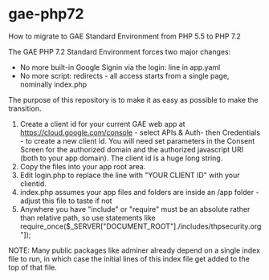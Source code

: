 # gae-php72
How to migrate to GAE Standard Environment from PHP 5.5 to PHP 7.2

The GAE PHP 7.2 Standard Environment forces two major changes:
* No more built-in Google Signin via the login: line in app.yaml
* No more script: redirects - all access starts from a single page, nominally index.php

The purpose of this repository is to make it as easy as possible to make the transition.
1) Create a client id for your current GAE web app at https://cloud.google.com/console - select APIs & Auth- then Credentials - to create a new client id. You will need set parameters in the Consent Screen for the authorized domain and the authorized javascript URI (both to your app domain). The client id is a huge long string.
2) Copy the files into your app root area.
3) Edit login.php to replace the line with "YOUR CLIENT ID" with your clientid.
4) index.php assumes your app files and folders are inside an /app folder - adjust this file to taste if not
5) Anywhere you have "include" or "require" must be an absolute rather than relative path, so use statements like require_once($_SERVER["DOCUMENT_ROOT"]./includes/thpsecurity.org"]);

NOTE: Many public packages like adminer already depend on a single index file to run, in which case the initial lines of this index file get added to the top of that file.
